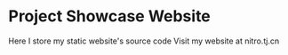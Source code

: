 # Project Showcase Website
Here I store my static website's source code
Visit my website at nitro.tj.cn
